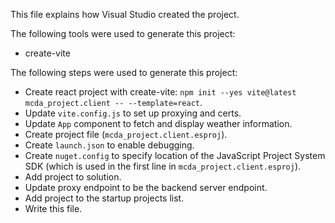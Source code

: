 This file explains how Visual Studio created the project.

The following tools were used to generate this project:
- create-vite

The following steps were used to generate this project:
- Create react project with create-vite: `npm init --yes vite@latest mcda_project.client -- --template=react`.
- Update `vite.config.js` to set up proxying and certs.
- Update `App` component to fetch and display weather information.
- Create project file (`mcda_project.client.esproj`).
- Create `launch.json` to enable debugging.
- Create `nuget.config` to specify location of the JavaScript Project System SDK (which is used in the first line in `mcda_project.client.esproj`).
- Add project to solution.
- Update proxy endpoint to be the backend server endpoint.
- Add project to the startup projects list.
- Write this file.
